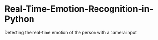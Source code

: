 # Real-Time-Emotion-Recognition-in-Python
Detecting the real-time emotion of the person with a camera input
